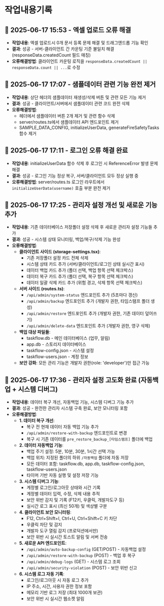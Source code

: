 # 작업내용기록

## 📅 2025-06-17 15:53 - 엑셀 업로드 오류 해결
- **작업내용**: 엑셀 업로드시 0개 문서 등록 문제 해결 및 드래그앤드롭 기능 확인
- **결과**: 성공 - 서버-클라이언트 간 카운팅 기준 불일치 해결 (responseData.createdCount 필드 매칭)
- **오류해결방법**: 클라이언트 카운팅 로직을 `responseData.createdCount || responseData.count || ...`로 수정

## 📅 2025-06-17 17:07 - 샘플데이터 관련 기능 완전 제거
- **작업내용**: 상단 헤더의 샘플데이터 재생성/삭제 버튼 및 관련 모든 기능 제거
- **결과**: 성공 - 클라이언트/서버에서 샘플데이터 관련 코드 완전 삭제
- **오류해결방법**: 
  - 헤더에서 샘플데이터 버튼 2개 제거 및 관련 함수 삭제
  - server/routes.ts에서 샘플데이터 API 엔드포인트 제거
  - SAMPLE_DATA_CONFIG, initializeUserData, generateFireSafetyTasks 함수 제거

## 📅 2025-06-17 17:11 - 로그인 오류 해결 완료
- **작업내용**: initializeUserData 함수 삭제 후 로그인 시 ReferenceError 발생 문제 해결
- **결과**: 성공 - 로그인 기능 정상 복구, 서버/클라이언트 모두 정상 실행 중
- **오류해결방법**: server/routes.ts 로그인 라우트에서 `initializeUserData(username)` 호출 부분 완전 제거

## 📅 2025-06-17 17:25 - 관리자 설정 개선 및 새로운 기능 추가
- **작업내용**: 기존 데이터베이스 저장폴더 설정 삭제 후 새로운 관리자 설정 기능들 추가
- **결과**: 성공 - 시스템 상태 모니터링, 백업/복구/삭제 기능 완성
- **오류해결방법**: 
  - **클라이언트 사이드 (storage-settings.tsx)**:
    - 기존 저장폴더 설정 카드 전체 삭제
    - 시스템 상태 카드 추가 (서버/클라이언트/로그인 상태 실시간 표시)
    - 데이터 백업 카드 추가 (폴더 선택, 백업 항목 선택 체크박스)
    - 데이터 복구 카드 추가 (폴더 선택, 복구 항목 선택 체크박스)
    - 데이터 일괄 삭제 카드 추가 (위험 경고, 삭제 항목 선택 체크박스)
  - **서버 사이드 (routes.ts)**:
    - `/api/admin/system-status` 엔드포인트 추가 (5초마다 갱신)
    - `/api/admin/backup` 엔드포인트 추가 (개발자 권한, 타임스탬프 폴더 생성)
    - `/api/admin/restore` 엔드포인트 추가 (개발자 권한, 기존 데이터 덮어쓰기)
    - `/api/admin/delete-data` 엔드포인트 추가 (개발자 권한, 영구 삭제)
  - **백업 대상 파일들**:
    - taskflow.db - 메인 데이터베이스 (업무, 알림)
    - app.db - 스토리지 데이터베이스
    - taskflow-config.json - 시스템 설정
    - taskflow-users.json - 계정 정보
  - **보안 강화**: 모든 관리 기능은 개발자 권한(role: 'developer')만 접근 가능

## 📅 2025-06-17 17:36 - 관리자 설정 고도화 완료 (자동백업 + 시스템 디버그)
- **작업내용**: 데이터 복구 개선, 자동백업 기능, 시스템 디버그 기능 추가
- **결과**: 성공 - 완전한 관리자 시스템 구축 완료, 보안 모니터링 포함
- **오류해결방법**: 
  - **1. 데이터 복구 개선**:
    - 복구 전 현재 데이터 자동 백업 기능 추가
    - `/api/admin/restore-with-backup` 엔드포인트로 변경
    - 복구 시 기존 데이터를 `pre_restore_backup_[타임스탬프]` 폴더에 백업
  - **2. 데이터 자동백업 기능**:
    - 백업 주기 설정: 5분, 10분, 30분, 1시간 선택 가능
    - 백업 위치: 지정된 폴더의 하위 `/자동백업` 폴더에 자동 저장
    - 모든 데이터 포함: taskflow.db, app.db, taskflow-config.json, taskflow-users.json
    - 타이머 기반 자동 실행 및 설정 저장 기능
  - **3. 시스템 디버그 기능**:
    - 계정별 로그인/로그아웃 상태와 시간 기록
    - 계정별 데이터 입력, 수정, 삭제 내용 추적
    - 보안 위반 감지 및 기록 (F12키, 우클릭, 개발자도구 등)
    - 실시간 로그 표시 (최신 50개) 및 색상별 구분
  - **4. 클라이언트 보안 모니터링**:
    - F12, Ctrl+Shift+I, Ctrl+U, Ctrl+Shift+C 키 차단
    - 우클릭 차단 및 감지
    - 개발자 도구 열림 감지 (프로덕션에서만)
    - 보안 위반 시 실시간 토스트 알림 및 서버 전송
  - **5. 새로운 API 엔드포인트**:
    - `/api/admin/auto-backup-config` (GET/POST) - 자동백업 설정
    - `/api/admin/restore-with-backup` (POST) - 백업 후 복구
    - `/api/admin/debug-logs` (GET) - 시스템 로그 조회
    - `/api/admin/security-violation` (POST) - 보안 위반 신고
  - **6. 시스템 로그 자동 기록**:
    - 로그인/로그아웃 시 자동 로그 추가
    - IP 주소, 시간, 사용자 권한 정보 포함
    - 메모리 기반 로그 저장 (최대 1000개 보관)
    - 보안 위반 시 실시간 웹소켓 알림 